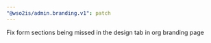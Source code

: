 ```yaml
---
"@wso2is/admin.branding.v1": patch
---
```


Fix form sections being missed in the design tab in org branding page
